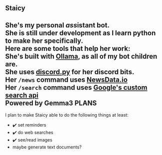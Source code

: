 **Staicy**
-
She's my personal *ass*istant bot.  
She is still under development as I learn python to make her specifically.  
Here are some tools that help her work:  
She's built with [Ollama](https://github.com/ollama/ollama), as all of my bot children are.  
She uses [discord.py](https://pypi.org/project/discord.py/) for her discord bits.  
Her `/news` command uses [NewsData.io](https://newsdata.io)  
Her `/search` command uses [Google's custom search api](https://developers.google.com/custom-search)  
Powered by Gemma3
PLANS
-
I plan to make Staicy able to do the following things at least:  
- ✔️ set reminders  
- ✔️ do web searches  
- ✔️ see/read images  
- maybe generate text documents?  